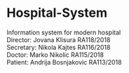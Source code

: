 # Hospital-System
Information system for modern hospital  
Director: Jovana Klisura RA118/2018  
Secretary: Nikola Kajtes RA116/2018  
Doctor: Marko Nikolic RA115/2018  
Patient: Andrija Bosnjakovic RA113/2018
